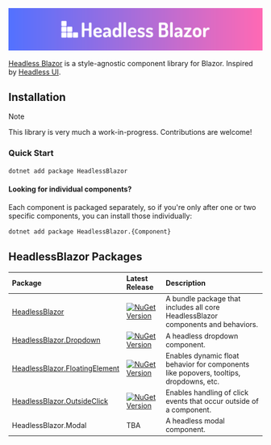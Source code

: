 [![Headless Blazor Header Image](assets/HeadlessBlazorHeader.svg)](https://headlessblazor.org)

[Headless Blazor](https://headlessblazor.org) is a style-agnostic component library for Blazor. Inspired by [Headless UI](https://headlessui.com).

## Installation

> [!NOTE]  
> This library is very much a work-in-progress. Contributions are welcome!

### Quick Start

```cmd
dotnet add package HeadlessBlazor
```

#### Looking for individual components?
Each component is packaged separately, so if you're only after one or two specific components, you can install those individually:

```cmd
dotnet add package HeadlessBlazor.{Component}
```

## HeadlessBlazor Packages

| Package | Latest Release | Description |
| :-- | :-- | :-- |
| [HeadlessBlazor](src/HeadlessBlazor) | [![NuGet Version](https://img.shields.io/nuget/vpre/HeadlessBlazor?logo=NuGet)](https://www.nuget.org/packages/HeadlessBlazor) | A bundle package that includes all core HeadlessBlazor components and behaviors. |
| [HeadlessBlazor.Dropdown](src/HeadlessBlazor.Dropdown) | [![NuGet Version](https://img.shields.io/nuget/vpre/HeadlessBlazor.Dropdown?logo=NuGet)](https://www.nuget.org/packages/HeadlessBlazor.Dropdown) | A headless dropdown component. |
| [HeadlessBlazor.FloatingElement](src/HeadlessBlazor.FloatingElement) | [![NuGet Version](https://img.shields.io/nuget/vpre/HeadlessBlazor.FloatingElement?logo=NuGet)](https://www.nuget.org/packages/HeadlessBlazor.FloatingElement) | Enables dynamic float behavior for components like popovers, tooltips, dropdowns, etc. |
| [HeadlessBlazor.OutsideClick](src/HeadlessBlazor.OutsideClick) | [![NuGet Version](https://img.shields.io/nuget/vpre/HeadlessBlazor.OutsideClick?logo=NuGet)](https://www.nuget.org/packages/HeadlessBlazor.OutsideClick) | Enables handling of click events that occur outside of a component. |
| HeadlessBlazor.Modal | TBA | A headless modal component. |
